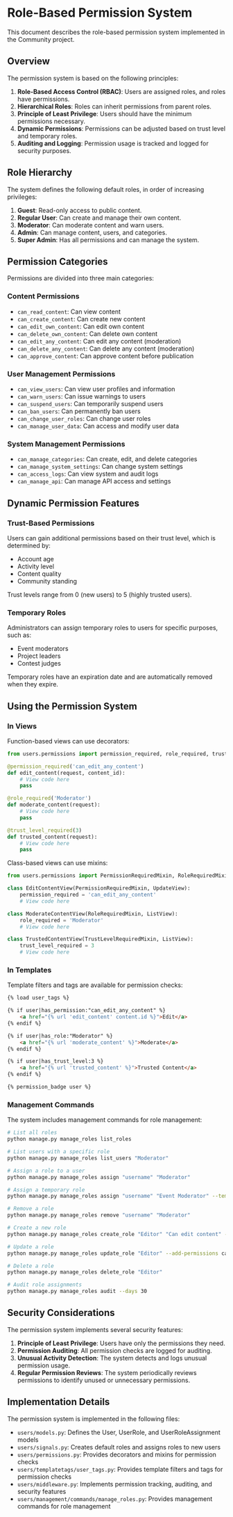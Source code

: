 # Role-Based Permission System

This document describes the role-based permission system implemented in the Community project.

## Overview

The permission system is based on the following principles:

1. **Role-Based Access Control (RBAC)**: Users are assigned roles, and roles have permissions.
2. **Hierarchical Roles**: Roles can inherit permissions from parent roles.
3. **Principle of Least Privilege**: Users should have the minimum permissions necessary.
4. **Dynamic Permissions**: Permissions can be adjusted based on trust level and temporary roles.
5. **Auditing and Logging**: Permission usage is tracked and logged for security purposes.

## Role Hierarchy

The system defines the following default roles, in order of increasing privileges:

1. **Guest**: Read-only access to public content.
2. **Regular User**: Can create and manage their own content.
3. **Moderator**: Can moderate content and warn users.
4. **Admin**: Can manage content, users, and categories.
5. **Super Admin**: Has all permissions and can manage the system.

## Permission Categories

Permissions are divided into three main categories:

### Content Permissions

- `can_read_content`: Can view content
- `can_create_content`: Can create new content
- `can_edit_own_content`: Can edit own content
- `can_delete_own_content`: Can delete own content
- `can_edit_any_content`: Can edit any content (moderation)
- `can_delete_any_content`: Can delete any content (moderation)
- `can_approve_content`: Can approve content before publication

### User Management Permissions

- `can_view_users`: Can view user profiles and information
- `can_warn_users`: Can issue warnings to users
- `can_suspend_users`: Can temporarily suspend users
- `can_ban_users`: Can permanently ban users
- `can_change_user_roles`: Can change user roles
- `can_manage_user_data`: Can access and modify user data

### System Management Permissions

- `can_manage_categories`: Can create, edit, and delete categories
- `can_manage_system_settings`: Can change system settings
- `can_access_logs`: Can view system and audit logs
- `can_manage_api`: Can manage API access and settings

## Dynamic Permission Features

### Trust-Based Permissions

Users can gain additional permissions based on their trust level, which is determined by:

- Account age
- Activity level
- Content quality
- Community standing

Trust levels range from 0 (new users) to 5 (highly trusted users).

### Temporary Roles

Administrators can assign temporary roles to users for specific purposes, such as:

- Event moderators
- Project leaders
- Contest judges

Temporary roles have an expiration date and are automatically removed when they expire.

## Using the Permission System

### In Views

Function-based views can use decorators:

```python
from users.permissions import permission_required, role_required, trust_level_required

@permission_required('can_edit_any_content')
def edit_content(request, content_id):
    # View code here
    pass

@role_required('Moderator')
def moderate_content(request):
    # View code here
    pass

@trust_level_required(3)
def trusted_content(request):
    # View code here
    pass
```

Class-based views can use mixins:

```python
from users.permissions import PermissionRequiredMixin, RoleRequiredMixin, TrustLevelRequiredMixin

class EditContentView(PermissionRequiredMixin, UpdateView):
    permission_required = 'can_edit_any_content'
    # View code here

class ModerateContentView(RoleRequiredMixin, ListView):
    role_required = 'Moderator'
    # View code here

class TrustedContentView(TrustLevelRequiredMixin, ListView):
    trust_level_required = 3
    # View code here
```

### In Templates

Template filters and tags are available for permission checks:

```html
{% load user_tags %}

{% if user|has_permission:"can_edit_any_content" %}
    <a href="{% url 'edit_content' content.id %}">Edit</a>
{% endif %}

{% if user|has_role:"Moderator" %}
    <a href="{% url 'moderate_content' %}">Moderate</a>
{% endif %}

{% if user|has_trust_level:3 %}
    <a href="{% url 'trusted_content' %}">Trusted Content</a>
{% endif %}

{% permission_badge user %}
```

### Management Commands

The system includes management commands for role management:

```bash
# List all roles
python manage.py manage_roles list_roles

# List users with a specific role
python manage.py manage_roles list_users "Moderator"

# Assign a role to a user
python manage.py manage_roles assign "username" "Moderator"

# Assign a temporary role
python manage.py manage_roles assign "username" "Event Moderator" --temporary --days 7

# Remove a role
python manage.py manage_roles remove "username" "Moderator"

# Create a new role
python manage.py manage_roles create_role "Editor" "Can edit content" --parent "Moderator" --permissions can_edit_any_content

# Update a role
python manage.py manage_roles update_role "Editor" --add-permissions can_approve_content

# Delete a role
python manage.py manage_roles delete_role "Editor"

# Audit role assignments
python manage.py manage_roles audit --days 30
```

## Security Considerations

The permission system implements several security features:

1. **Principle of Least Privilege**: Users have only the permissions they need.
2. **Permission Auditing**: All permission checks are logged for auditing.
3. **Unusual Activity Detection**: The system detects and logs unusual permission usage.
4. **Regular Permission Reviews**: The system periodically reviews permissions to identify unused or unnecessary permissions.

## Implementation Details

The permission system is implemented in the following files:

- `users/models.py`: Defines the User, UserRole, and UserRoleAssignment models
- `users/signals.py`: Creates default roles and assigns roles to new users
- `users/permissions.py`: Provides decorators and mixins for permission checks
- `users/templatetags/user_tags.py`: Provides template filters and tags for permission checks
- `users/middleware.py`: Implements permission tracking, auditing, and security features
- `users/management/commands/manage_roles.py`: Provides management commands for role management